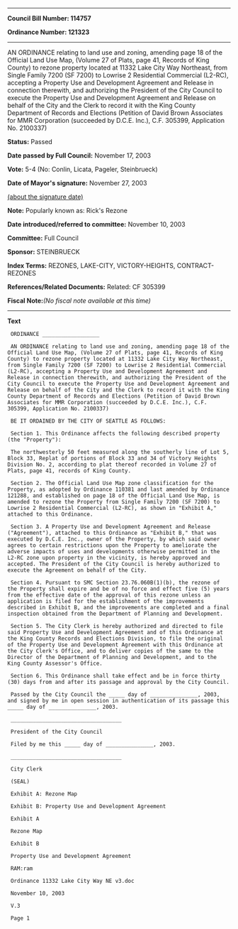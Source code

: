 

********

**Council Bill Number: 114757**
   
**Ordinance Number: 121323**
********

 AN ORDINANCE relating to land use and zoning, amending page 18 of the Official Land Use Map, (Volume 27 of Plats, page 41, Records of King County) to rezone property located at 11332 Lake City Way Northeast, from Single Family 7200 (SF 7200) to Lowrise 2 Residential Commercial (L2-RC), accepting a Property Use and Development Agreement and Release in connection therewith, and authorizing the President of the City Council to execute the Property Use and Development Agreement and Release on behalf of the City and the Clerk to record it with the King County Department of Records and Elections (Petition of David Brown Associates for MMR Corporation (succeeded by D.C.E. Inc.), C.F. 305399, Application No. 2100337)

**Status:** Passed
   
**Date passed by Full Council:** November 17, 2003
   
**Vote:** 5-4 (No: Conlin, Licata, Pageler, Steinbrueck)
   
**Date of Mayor's signature:** November 27, 2003
   
[(about the signature date)](/~public/approvaldate.htm)
   
   
**Note:** Popularly known as: Rick's Rezone

   
**Date introduced/referred to committee:** November 10, 2003
   
**Committee:** Full Council
   
**Sponsor:** STEINBRUECK
   
   
**Index Terms:** REZONES, LAKE-CITY, VICTORY-HEIGHTS, CONTRACT-REZONES

**References/Related Documents:** Related: CF 305399

**Fiscal Note:**_(No fiscal note available at this time)_

********

**Text**
   
```
 ORDINANCE __________________

 AN ORDINANCE relating to land use and zoning, amending page 18 of the Official Land Use Map, (Volume 27 of Plats, page 41, Records of King County) to rezone property located at 11332 Lake City Way Northeast, from Single Family 7200 (SF 7200) to Lowrise 2 Residential Commercial (L2-RC), accepting a Property Use and Development Agreement and Release in connection therewith, and authorizing the President of the City Council to execute the Property Use and Development Agreement and Release on behalf of the City and the Clerk to record it with the King County Department of Records and Elections (Petition of David Brown Associates for MMR Corporation (succeeded by D.C.E. Inc.), C.F. 305399, Application No. 2100337)

 BE IT ORDAINED BY THE CITY OF SEATTLE AS FOLLOWS:

 Section 1. This Ordinance affects the following described property (the "Property"):

 The northwesterly 50 feet measured along the southerly line of Lot 5, Block 33, Replat of portions of Block 33 and 34 of Victory Heights Division No. 2, according to plat thereof recorded in Volume 27 of Plats, page 41, records of King County.

 Section 2. The Official Land Use Map zone classification for the Property, as adopted by Ordinance 110381 and last amended by Ordinance 121288, and established on page 18 of the Official Land Use Map, is amended to rezone the Property from Single Family 7200 (SF 7200) to Lowrise 2 Residential Commercial (L2-RC), as shown in "Exhibit A," attached to this Ordinance.

 Section 3. A Property Use and Development Agreement and Release ("Agreement"), attached to this Ordinance as "Exhibit B," that was executed by D.C.E. Inc., owner of the Property, by which said owner agrees to certain restrictions upon the Property to ameliorate the adverse impacts of uses and developments otherwise permitted in the L2-RC zone upon property in the vicinity, is hereby approved and accepted. The President of the City Council is hereby authorized to execute the Agreement on behalf of the City.

 Section 4. Pursuant to SMC Section 23.76.060B(1)(b), the rezone of the Property shall expire and be of no force and effect five (5) years from the effective date of the approval of this rezone unless an application is filed for the establishment of the improvements described in Exhibit B, and the improvements are completed and a final inspection obtained from the Department of Planning and Development.

 Section 5. The City Clerk is hereby authorized and directed to file said Property Use and Development Agreement and of this Ordinance at the King County Records and Elections Division, to file the original of the Property Use and Development Agreement with this Ordinance at the City Clerk's Office, and to deliver copies of the same to the Director of the Department of Planning and Development, and to the King County Assessor's Office.

 Section 6. This Ordinance shall take effect and be in force thirty (30) days from and after its passage and approval by the City Council.

 Passed by the City Council the _____ day of _______________, 2003, and signed by me in open session in authentication of its passage this _____ day of _______________, 2003.

 ___________________________________

 President of the City Council

 Filed by me this _____ day of _______________, 2003.

 ___________________________________

 City Clerk

 (SEAL)

 Exhibit A: Rezone Map

 Exhibit B: Property Use and Development Agreement

 Exhibit A

 Rezone Map

 Exhibit B

 Property Use and Development Agreement

 RAM:ram

 Ordinance 11332 Lake City Way NE v3.doc

 November 10, 2003

 V.3

 Page 1

```
